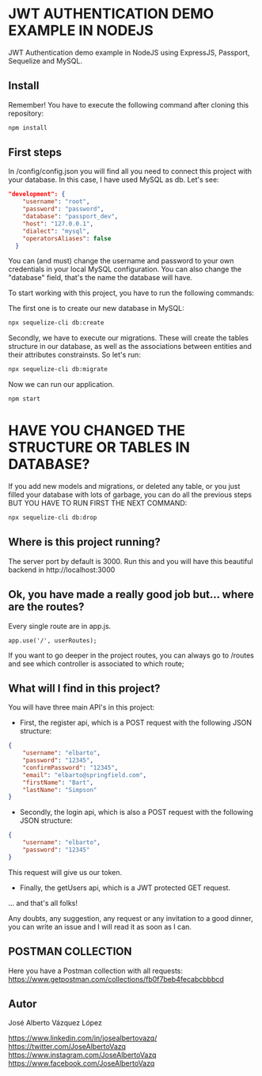 # JWT AUTHENTICATION DEMO EXAMPLE IN NODEJS

JWT Authentication demo example in NodeJS using ExpressJS, Passport, Sequelize and MySQL.

## Install

Remember! You have to execute the following command after cloning this repository:

```bash
npm install
```

## First steps

In /config/config.json you will find all you need to connect this project with your database. In this
case, I have used MySQL as db. Let's see:

```json
"development": {
    "username": "root",
    "password": "password",
    "database": "passport_dev",
    "host": "127.0.0.1",
    "dialect": "mysql",
    "operatorsAliases": false
  }

```
You can (and must) change the username and password to your own credentials in your local MySQL configuration. You can also change the "database" field, that's the name the database will have.

To start working with this project, you have to run the following commands:

The first one is to create our new database in MySQL:
```bash
npx sequelize-cli db:create
```
Secondly, we have to execute our migrations. These will create the tables structure in our database, as well as the associations between entities and their attributes constrainsts. So let's run:

```bash
npx sequelize-cli db:migrate
```

Now we can run our application. 

```bash
npm start
```
# HAVE YOU CHANGED THE STRUCTURE OR TABLES IN DATABASE?

If you add new models and migrations, or deleted any table, or you just filled your database with lots of garbage, you can do all the previous steps BUT YOU HAVE TO RUN FIRST THE NEXT COMMAND:
```bash
npx sequelize-cli db:drop
```

## Where is this project running?

The server port by default is 3000. Run this and you will have this
beautiful backend in http://localhost:3000

## Ok, you have made a really good job but... where are the routes?

Every single route are in app.js. 

```
app.use('/', userRoutes);
```
If you want to go deeper in the project routes, you can always go to /routes and see which controller is associated to which route;

## What will I find in this project?

You will have three main API's in this project:

- First, the register api, which is a POST request with the following JSON structure:

```json
{
	"username": "elbarto",
	"password": "12345",
	"confirmPassword": "12345",
	"email": "elbarto@springfield.com",
	"firstName": "Bart",
	"lastName": "Simpson"
}
```

- Secondly, the login api, which is also a POST request with the following JSON structure:

```json
{
    "username": "elbarto",
    "password": "12345"
}
```
This request will give us our token.

- Finally, the getUsers api, which is a JWT protected GET request. 


... and that's all folks!

Any doubts, any suggestion, any request or any invitation to a good dinner, you can write an issue and I will read it as soon as I can.

## POSTMAN COLLECTION

Here you have a Postman collection with all requests:
https://www.getpostman.com/collections/fb0f7beb4fecabcbbbcd

## Autor

José Alberto Vázquez López

https://www.linkedin.com/in/josealbertovazq/
https://twitter.com/JoseAlbertoVazq
https://www.instagram.com/JoseAlbertoVazq
https://www.facebook.com/JoseAlbertoVazq